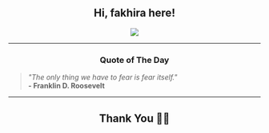 <h2 align="center"> Hi, fakhira here!</h2>

<p align="center">
<a href="https://github.com/fakhiralkda" alt="github streak"><img src="https://dvst-streak.herokuapp.com/?user=fakhiralkda&theme=tokyonight&fire=DD472C"></a>
</p>

<hr>
<h3 align="center">Quote of The Day</h3>
<p align="center">
<blockquote>
<i>"The only thing we have to fear is fear itself."</i>
<br>
<b>- Franklin D. Roosevelt</b>
</blockquote>
</p>


<hr>
<h2 align="center">Thank You 🙏🏼</h2>
